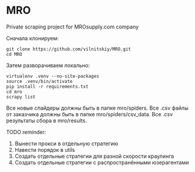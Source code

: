 # MRO #
Private scraping project for MROsupply.com company

Сначала клонируем:
```
git clone https://github.com/vilnitskiy/MRO.git
cd MRO
```
Затем разворачиваем локально:
```
virtualenv .venv --no-site-packages
source .venv/bin/activate
pip install -r requirements.txt
cd mro
scrapy list
```
Все новые спайдеры должны быть в папке mro/spiders.
Все .csv файлы от заказчика должны быть в папке mro/spiders/csv_data. Все .csv результаты сбора в mro/results.

TODO reminder:
1) Вынести прокси в отдельную стратегию
2) Навести порядок в utils
3) Создать отдельные стратегии для разной скорости краулинга
4) Создать отдельные стратегии с распространёнными юзерагентами